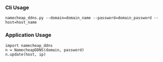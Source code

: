 ### Cli Usage
    namecheap_ddns.py --domain=domain_name --password=domain_password --host=host_name

### Application Usage
    import namecheap_ddns
    n = NamecheapDDNS(domain, password)
    n.update(host, ip)
    